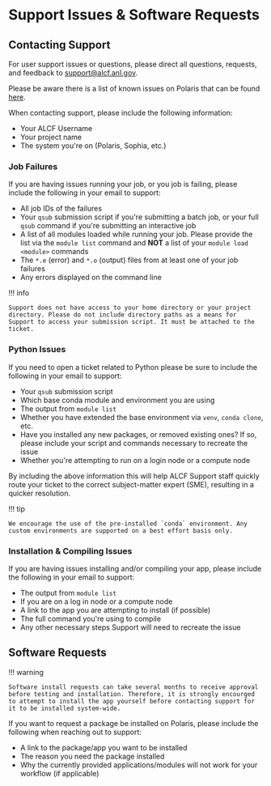 # Support Issues & Software Requests

## Contacting Support

For user support issues or questions, please direct all questions, requests, and feedback to [support@alcf.anl.gov](mailto:support@alcf.anl.gov).

Please be aware there is a list of known issues on Polaris that can be found [here](./known-issues.md).

When contacting support, please include the following information:

* Your ALCF Username
* Your project name
* The system you're on (Polaris, Sophia, etc.)

### Job Failures

If you are having issues running your job, or you job is failing, please include the following in your email to support:

* All job IDs of the failures
* Your `qsub` submission script if you're submitting a batch job, or your full `qsub` command if you're submitting an interactive job
* A list of all modules loaded while running your job. Please provide the list via the `module list` command and **NOT** a list of your `module load <module>` commands
* The `*.e` (error) and `*.o` (output) files from at least one of your job failures
* Any errors displayed on the command line

!!! info

	Support does not have access to your home directory or your project directory. Please do not include directory paths as a means for Support to access your submission script. It must be attached to the ticket.

### Python Issues

If you need to open a ticket related to Python please be sure to include the following in your email to support:

* Your `qsub` submission script
* Which base conda module and environment you are using
* The output from `module list`
* Whether you have extended the base environment via `venv`, `conda clone`, etc.
* Have you installed any new packages, or removed existing ones? If so, please include your script and commands necessary to recreate the issue
* Whether you're attempting to run on a login node or a compute node

By including the above information this will help ALCF Support staff quickly route your ticket to the correct subject-matter expert (SME), resulting in a quicker resolution.

!!! tip 

	We encourage the use of the pre-installed `conda` environment. Any custom environments are supported on a best effort basis only.

### Installation & Compiling Issues

If you are having issues installing and/or compiling your app, please include the following in your email to support:

- The output from `module list`
- If you are on a log in node or a compute node
- A link to the app you are attempting to install (if possible)
- The full command you're using to compile
- Any other necessary steps Support will need to recreate the issue

## Software Requests

!!! warning

	Software install requests can take several months to receive approval before testing and installation. Therefore, it is strongly encourged to attempt to install the app yourself before contacting support for it to be installed system-wide.

If you want to request a package be installed on Polaris, please include the following when reaching out to support:

* A link to the package/app you want to be installed
* The reason you need the package installed
* Why the currently provided applications/modules will not work for your workflow (if applicable)